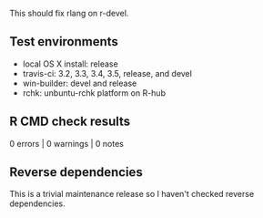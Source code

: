 
This should fix rlang on r-devel.


## Test environments

* local OS X install: release
* travis-ci: 3.2, 3.3, 3.4, 3.5, release, and devel
* win-builder: devel and release
* rchk: unbuntu-rchk platform on R-hub


## R CMD check results

0 errors | 0 warnings | 0 notes


## Reverse dependencies

This is a trivial maintenance release so I haven't checked reverse dependencies.
